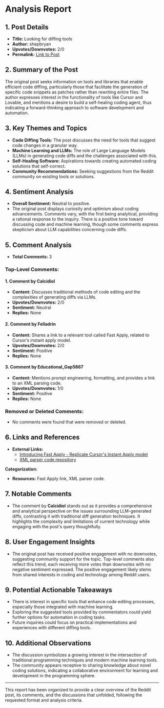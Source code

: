 # Analysis Report

## 1. Post Details
- **Title:** Looking for diffing tools
- **Author:** shepbryan
- **Upvotes/Downvotes:** 2/0
- **Permalink:** [Link to Post](https://www.reddit.com/r/LocalLLaMA/comments/1hfzrv9/looking_for_diffing_tools/)

## 2. Summary of the Post
The original post seeks information on tools and libraries that enable efficient code diffing, particularly those that facilitate the generation of specific code snippets as patches rather than rewriting entire files. The author expresses interest in the functionality of tools like Cursor and Lovable, and mentions a desire to build a self-healing coding agent, thus indicating a forward-thinking approach to software development and automation.

## 3. Key Themes and Topics
- **Code Diffing Tools:** The post discusses the need for tools that suggest code changes in a granular way.
- **Machine Learning and LLMs:** The role of Large Language Models (LLMs) in generating code diffs and the challenges associated with this.
- **Self-Healing Software:** Aspirations towards creating automated coding solutions that self-correct.
- **Community Recommendations:** Seeking suggestions from the Reddit community on existing tools or solutions.

## 4. Sentiment Analysis
- **Overall Sentiment:** Neutral to positive.
- The original post displays curiosity and optimism about coding advancements. Comments vary, with the first being analytical, providing a rational response to the inquiry. There is a positive tone toward discussing code and machine learning, though some comments express skepticism about LLM capabilities concerning code diffs.

## 5. Comment Analysis
- **Total Comments:** 3

### Top-Level Comments:

#### 1. Comment by Calcidiol
- **Content:** Discusses traditional methods of code editing and the complexities of generating diffs via LLMs.
- **Upvotes/Downvotes:** 2/0
- **Sentiment:** Neutral
- **Replies:** None

#### 2. Comment by Felladrin
- **Content:** Shares a link to a relevant tool called Fast Apply, related to Cursor’s instant apply model.
- **Upvotes/Downvotes:** 2/0
- **Sentiment:** Positive
- **Replies:** None

#### 3. Comment by Educational_Gap5867
- **Content:** Mentions prompt engineering, formatting, and provides a link to an XML parsing code.
- **Upvotes/Downvotes:** 1/0
- **Sentiment:** Positive
- **Replies:** None

### Removed or Deleted Comments:
- No comments were found that were removed or deleted.

## 6. Links and References
- **External Links:**
  - [Introducing Fast Apply - Replicate Cursor's Instant Apply model](https://www.reddit.com/r/LocalLLaMA/comments/1ga25gj/introducing_fast_apply_replicate_cursors_instant/)
  - [XML parser code repository](https://github.com/mckaywrigley/o1-xml-parser)
  
**Categorization:**
- **Resources:** Fast Apply link, XML parser code.

## 7. Notable Comments
- The comment by **Calcidiol** stands out as it provides a comprehensive and analytical perspective on the issues surrounding LLM-generated diffs, contrasting it with traditional diff generation techniques. It highlights the complexity and limitations of current technology while engaging with the post's query thoughtfully.

## 8. User Engagement Insights
- The original post has received positive engagement with no downvotes, suggesting community support for the topic. Top-level comments also reflect this trend, each receiving more votes than downvotes with no negative sentiment expressed. The positive engagement likely stems from shared interests in coding and technology among Reddit users.

## 9. Potential Actionable Takeaways
- There is interest in specific tools that enhance code editing processes, especially those integrated with machine learning.
- Exploring the suggested tools provided by commentators could yield further options for automation in coding tasks.
- Future inquiries could focus on practical implementations and experiences with different diffing tools.

## 10. Additional Observations
- The discussion symbolizes a growing interest in the intersection of traditional programming techniques and modern machine learning tools.
- The community appears receptive to sharing knowledge about novel coding solutions, indicating a collaborative environment for learning and development in the programming sphere. 

--- 

This report has been organized to provide a clear overview of the Reddit post, its comments, and the discussions that unfolded, following the requested format and analysis criteria.